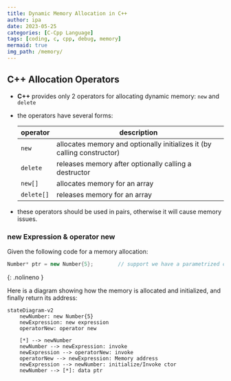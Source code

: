 ```yaml
---
title: Dynamic Memory Allocation in C++
author: ipa
date: 2023-05-25
categories: [C-Cpp Language]
tags: [coding, c, cpp, debug, memory]
mermaid: true
img_path: /memory/
---
```


## C++ Allocation Operators

- **C++** provides only 2 operators for allocating dynamic memory: `new` and `delete`

- the operators have several forms:

  | operator   | description                                                  |
  | ---------- | ------------------------------------------------------------ |
  | `new`      | allocates memory and optionally initializes it (by calling constructor) |
  | `delete`   | releases memory after optionally calling a destructor        |
  | `new[]`    | allocates memory for an array                                |
  | `delete[]` | releases memory for an array                                 |

- these operators should be used in pairs, otherwise it will cause memory issues.

### new Expression & operator new

Given the following code for a memory allocation:

```c++
Number* ptr = new Number{5};		// support we have a parametrized ctor for class Number
```
{: .nolineno }

Here is a diagram showing how the memory is allocated and initialized, and finally return its address:

```mermaid
stateDiagram-v2
	newNumber: new Number{5}
	newExpression: new expression
	operatorNew: operator new
	
	[*] --> newNumber
	newNumber --> newExpression: invoke
	newExpression --> operatorNew: invoke
	operatorNew --> newExpression: Memory address
	newExpression --> newNumber: initialize/Invoke ctor
	newNumber --> [*]: data ptr
```
